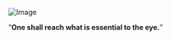 ![Image](https://github.com/user-attachments/assets/504e4b51-078e-439c-b115-5dcabf8fd1d5)

”**One shall reach what is essential to the eye.**”
